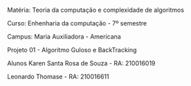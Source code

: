 Matéria: Teoria da computação e complexidade de algoritmos


Curso: Enhenharia da computação - 7º semestre


Campus: Maria Auxiliadora - Americana 

Projeto 01 - Algoritmo Guloso e BackTracking

Alunos
Karen Santa Rosa de Souza - RA: 210016019


Leonardo Thomase - RA: 210016611
